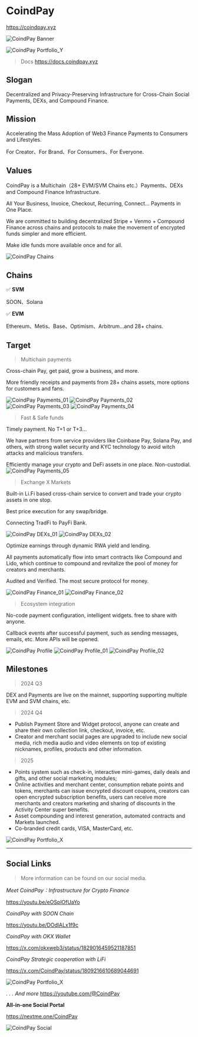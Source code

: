 # CoindPay

https://coindpay.xyz

![CoindPay Banner](https://cdn.coindpay.xyz/stream/brand/banner/brand_banner_default.jpg)

![CoindPay Portfolio_Y](https://cdn.coindpay.xyz/stream/brand/banner/dapp_cover_y.jpg)

> Docs
> https://docs.coindpay.xyz

## Slogan

Decentralized and Privacy-Preserving Infrastructure for Cross-Chain Social Payments, DEXs, and Compound Finance.

## Mission

Accelerating the Mass Adoption of Web3 Finance Payments to Consumers and Lifestyles.

For Creator、For Brand、For Consumers、For Everyone.

## Values

CoindPay is a Multichain（28+ EVM/SVM Chains etc.）Payments、DEXs and Compound Finance Infrastructure.

All Your Business, Invoice, Checkout, Recurring, Connect... Payments in One Place.

We are committed to building decentralized Stripe + Venmo + Compound Finance across chains and protocols to make the movement of encrypted funds simpler and more efficient.

Make idle funds more available once and for all.

![CoindPay Chains](https://cdn.coindpay.xyz/stream/brand/banner/dapp_account_chains.jpg)

## Chains

✅ **SVM**

SOON、Solana

✅ **EVM**

Ethereum、Metis、Base、Optimism、Arbitrum...and 28+ chains.

## Target

> Multichain payments

Cross-chain Pay, get paid, grow a business, and more.

More friendly receipts and payments from 28+ chains assets, more options for customers and fans.

![CoindPay Payments_01](https://res.cloudinary.com/travary/image/upload/w_2000/v1/prd-akindo-public/communities/description-images/GLD2okRZ2i0GXgVJ.png)
![CoindPay Payments_02](https://res.cloudinary.com/travary/image/upload/w_2000/v1/prd-akindo-public/communities/description-images/vjOlGJxx3HVMp2Kj.png)
![CoindPay Payments_03](https://res.cloudinary.com/travary/image/upload/w_2000/v1/prd-akindo-public/communities/description-images/d8Ogw8vDrHJRqg0Wv.png)
![CoindPay Payments_04](https://res.cloudinary.com/travary/image/upload/w_2000/v1/prd-akindo-public/communities/description-images/A8vnXMp9kHMo07ZKl.jpg)

> Fast & Safe funds

Timely payment. No T+1 or T+3...

We have partners from service providers like Coinbase Pay, Solana Pay, and others, with strong wallet security and KYC technology to avoid witch attacks and malicious transfers.

Efficiently manage your crypto and DeFi assets in one place.
Non-custodial.
![CoindPay Payments_05](https://cdn.coindpay.xyz/stream/static/home/content/edge_icons_01.png)

> Exchange X Markets

Built-in Li.Fi based cross-chain service to convert and trade your crypto assets in one stop.

Best price execution for any swap/bridge.

Connecting TradFi to PayFi Bank.

![CoindPay DEXs_01](https://res.cloudinary.com/travary/image/upload/w_2000/v1/prd-akindo-public/communities/description-images/gXjP2xEdDIOMjnR0.png)
![CoindPay DEXs_02](https://res.cloudinary.com/travary/image/upload/w_2000/v1/prd-akindo-public/communities/description-images/Mz3nr930RfqjmXPG.png)

Optimize earnings through dynamic RWA yield and lending.

All payments automatically flow into smart contracts like Compound and Lido, which continue to compound and revitalize the pool of money for creators and merchants.

Audited and Verified. The most secure protocol for money.

![CoindPay Finance_01](https://res.cloudinary.com/travary/image/upload/w_2000/v1/prd-akindo-public/communities/description-images/d8QggvODzidrNq8V.jpg)
![CoindPay Finance_02](https://res.cloudinary.com/travary/image/upload/w_2000/v1/prd-akindo-public/communities/description-images/0nq0LQWGmizozDmOO.png)

> Ecosystem integration

No-code payment configuration, intelligent widgets. free to share with anyone.

Callback events after successful payment, such as sending messages, emails, etc.
More APIs will be opened.

![CoindPay Profile](https://res.cloudinary.com/travary/image/upload/w_2000/v1/prd-akindo-public/communities/description-images/7mj3gnPpNUBRo7OR.png)
![CoindPay Profile_01](https://res.cloudinary.com/travary/image/upload/w_2000/v1/prd-akindo-public/communities/description-images/QlPqqQrOrF3ZQjax.jpg)
![CoindPay Profile_02](https://res.cloudinary.com/travary/image/upload/w_800/v1/prd-akindo-public/communities/description-images/7mG884ZBjtdN3La2v.jpg)

## Milestones

> 2024 Q3

DEX and Payments are live on the mainnet, supporting supporting multiple EVM and SVM chains, etc.

> 2024 Q4

- Publish Payment Store and Widget protocol, anyone can create and share their own collection link, checkout, invoice, etc.
- Creator and merchant social pages are upgraded to include new social media, rich media audio and video elements on top of existing nicknames, profiles, products and other information.

> 2025

- Points system such as check-in, interactive mini-games, daily deals and gifts, and other social marketing modules;
- Online activities and merchant center, consumption rebate points and tokens, merchants can issue encrypted discount coupons, creators can open encrypted subscription benefits, users can receive more merchants and creators marketing and sharing of discounts in the Activity Center super benefits.
- Asset compounding and interest generation, automated contracts and Markets launched.
- Co-branded credit cards, VISA, MasterCard, etc.

![CoindPay Portfolio_X](https://cdn.coindpay.xyz/stream/brand/banner/dapp_cover_x.jpg)

---

## Social Links

> More information can be found on our social media.

_Meet CoindPay：Infrastructure for Crypto Finance_

https://youtu.be/eOSplOfUaYo

_CoindPay with SOON Chain_

https://youtu.be/DOdlALx1f9c

_CoindPay with OKX Wallet_

https://x.com/okxweb3/status/1829016459521187851

_CoindPay Strategic cooperation with LiFi_

https://x.com/CoindPay/status/1809216610689044691

![CoindPay Portfolio_X](https://cdn.coindpay.xyz/stream/brand/banner/dapp_cover_x.jpg)

_. . . And more_
https://youtube.com/@CoindPay

**All-in-one Social Portal**

https://nextme.one/CoindPay

![CoindPay Social](https://res.cloudinary.com/travary/image/upload/w_2000/v1/prd-akindo-public/communities/description-images/aAWEpP4g0UKPRemG.jpg)
